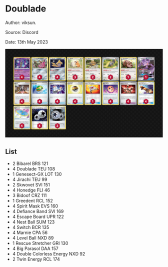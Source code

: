# Doublade

Author: viksun.

Source: Discord

Date: 13th May 2023

![decklist](../../images/SVI/Doublade/1-%20Doublade.png)

## List

* 2 Bibarel BRS 121
* 4 Doublade TEU 108
* 1 Genesect-GX LOT 130
* 4 Jirachi TEU 99
* 2 Skwovet SVI 151
* 4 Honedge FLI 46
* 3 Bidoof CRZ 111
* 1 Greedent RCL 152
* 4 Spirit Mask EVS 160
* 4 Defiance Band SVI 169
* 4 Escape Board UPR 122
* 4 Nest Ball SUM 123
* 4 Switch BCR 135
* 4 Marnie CPA 56
* 4 Level Ball NXD 89
* 1 Rescue Stretcher GRI 130
* 4 Big Parasol DAA 157
* 4 Double Colorless Energy NXD 92
* 2 Twin Energy RCL 174
